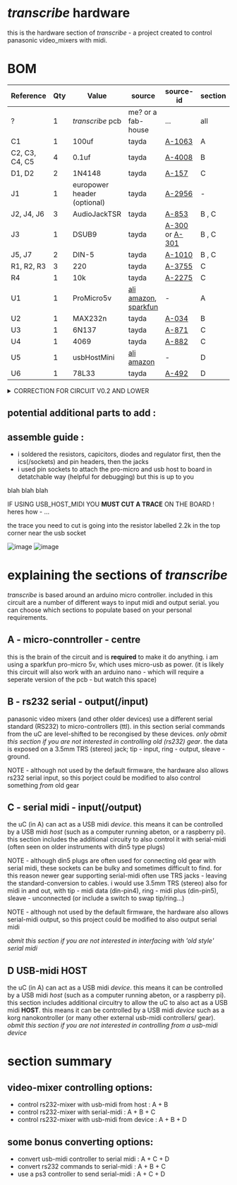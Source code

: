 # _transcribe_ hardware

this is the hardware section of _transcribe_ - a project created to control panasonic video_mixers with midi.

# BOM

Reference | Qty | Value | source | source-id | section
--- | --- | --- | --- | --- | ---
? | 1|  _transcribe_ pcb | me? or a fab-house | ...  | all
C1 | 1 | 100uf | tayda | [A-1063](https://www.taydaelectronics.com/catalogsearch/result/?q=A-1063) | A 
C2, C3, C4, C5 | 4 | 0.1uf | tayda | [A-4008](https://www.taydaelectronics.com/catalogsearch/result/?q=A-4008) | B
D1, D2 | 2 | 1N4148 | tayda | [A-157](https://www.taydaelectronics.com/catalogsearch/result/?q=A-157) | C
J1 | 1 | europower header (optional) | tayda | [A-2956](https://www.taydaelectronics.com/catalogsearch/result/?q=A-2956) | -
J2, J4, J6 | 3 | AudioJackTSR | tayda | [A-853](https://www.taydaelectronics.com/catalogsearch/result/?q=A-853) | B , C
J3 | 1 | DSUB9 | tayda | [A-300](https://www.taydaelectronics.com/catalogsearch/result/?q=A-300) or [A-301](https://www.taydaelectronics.com/catalogsearch/result/?q=A-301) | B , C
J5, J7 | 2 | DIN-5 | tayda | [A-1010](https://www.taydaelectronics.com/catalogsearch/result/?q=A-1010) | B , C
R1, R2, R3 | 3 |  220 | tayda | [A-3755](https://www.taydaelectronics.com/catalogsearch/result/?q=A-3755)  | C
R4 | 1 | 10k | tayda | [A-2275](https://www.taydaelectronics.com/catalogsearch/result/?q=A-2275)  | C
U1 | 1 | ProMicro5v | [ali](https://www.aliexpress.com/item/1348800135.html) [amazon](https://www.amazon.com/OSOYOO-ATmega32U4-arduino-Leonardo-ATmega328/dp/B012FOV17O/), [sparkfun](https://www.sparkfun.com/products/12640) | - | A
U2 | 1 | MAX232n | tayda | [A-034](https://www.taydaelectronics.com/catalogsearch/result/?q=A-034) | B
U3 | 1 | 6N137 | tayda | [A-871](https://www.taydaelectronics.com/catalogsearch/result/?q=A-871) | C
U4 | 1 | 4069 |  tayda | [A-882](https://www.taydaelectronics.com/catalogsearch/result/?q=A-882) | C
U5 | 1 | usbHostMini | [ali](https://www.aliexpress.com/item/32842815739.html) [amazon](https://www.amazon.com/HiLetgo-Development-Compatible-Interface-Arduino/dp/B01EWW9R1E/) | - | D
U6 | 1 | 78L33 | tayda | [A-492](https://www.taydaelectronics.com/catalogsearch/result/?q=A-492) | D

<details><summary>CORRECTION FOR CIRCUIT V0.2 AND LOWER</summary>

if you have circuit revision 0.2 or lower then there is a mistake on the footprint of the dsub9 connector sorry (serial from the 3.5mm jack to ave55 works fine) follow the following steps to get serial from the dsub9 header on these boards:

- solder the DSUB9_HEADER onto the bottom of the board
- from here pins 2 and 3 need to be swapped
- cut both traces going to dsub (the traces going between and around c2)
- wire the other ends pin13 and pin14 of u2 to the pins on dsub. u2_pin13 to dusb_pion3 and u2_pin14 to dsub_pin2 
- finally due to another error on the board IF you have placed the 3.5mm jack at J2 THEN you must have a stereo cable plugged into this to use the DSUB9 output (otherwise signal is grounded)

![image](https://user-images.githubusercontent.com/12017938/97021555-43dda480-1553-11eb-9862-1321866dfa1b.png)
![image](https://user-images.githubusercontent.com/12017938/97021587-4e983980-1553-11eb-98bb-da4398e9c42a.png)


</details>

## potential additional parts to add : 


## assemble guide :

- i soldered the resistors, capicitors, diodes and regulator first, then the ics(/sockets) and pin headers, then the jacks
- i used pin sockets to attach the pro-micro and usb host to board in detatchable way (helpful for debugging) but this is up to you

blah blah blah

IF USING USB_HOST_MIDI YOU __MUST CUT A TRACE__ ON THE BOARD ! heres how - ...

the trace you need to cut is going into the resistor labelled 2.2k in the top corner near the usb socket

![image](https://user-images.githubusercontent.com/12017938/98587955-32bec280-22cb-11eb-93e5-89b337cc7d75.png)
![image](https://user-images.githubusercontent.com/12017938/98587933-2a668780-22cb-11eb-9844-af73e18d9543.png)



# explaining the sections of _transcribe_

 _transcribe_ is based around an arduino micro controller. included in this circuit are a number of different ways to input midi and output serial. you can choose which sections to populate based on your personal requirements.

## A - micro-conntroller - centre

this is the brain of the circuit and is __required__ to make it do anything. i am using a sparkfun pro-micro 5v, which uses micro-usb as power. (it is likely this circuit will also work with an arduino nano - which will require a seperate version of the pcb - but watch this space)

## B - rs232 serial - output(/input)

panasonic video mixers (and other older devices) use a different serial standard (RS232) to micro-controllers (ttl). in this section serial commands from the uC are level-shifted to be recongised by these devices. _only obmit this section if you are not interested in controlling old (rs232) gear_. the data is exposed on a 3.5mm TRS (stereo) jack; tip - input, ring - output, sleave - ground.

NOTE - although not used by the default firmware, the hardware also allows rs232 serial input, so this porject could be modified to also control something _from_ old gear

## C - serial midi - input(/output)

the uC (in A) can act as a USB midi _device_. this means it can be controlled by a USB midi _host_ (such as a computer running abeton, or a raspberry pi). this section includes the additional circuity to also control it with serial-midi (often seen on older instruments with din5 type plugs)

NOTE - although din5 plugs are often used for connecting old gear with serial midi, these sockets can be bulky and sometimes difficult to find. for this reason newer gear supporting serial-midi often use TRS jacks - leaving the standard-conversion to cables. i would use 3.5mm TRS (stereo) also for midi in and out, with tip - midi data (din-pin4), ring - midi plus (din-pin5), sleave - unconnected (or include a switch to swap tip/ring...)

NOTE - although not used by the default firmware, the hardware also allows serial-midi output, so this project could be modified to also output serial midi

_obmit this section if you are not interested in interfacing with 'old style' serial midi_

## D USB-midi HOST

the uC (in A) can act as a USB midi _device_. this means it can be controlled by a USB midi _host_ (such as a computer running abeton, or a raspberry pi). this section includes additional circuitry to allow the uC to also act as a USB midi __HOST__. this means it can be controlled by a USB midi _device_ such as a korg nanokontroller (or many other external usb-midi controllers/ gear). _obmit this section if you are not interested in controlling from a usb-midi device_

# section summary

## video-mixer controlling options:

- control rs232-mixer with usb-midi from host : A + B
- control rs232-mixer with serial-midi : A + B + C
- control rs232-mixer with usb-midi from device : A + B + D

## some bonus converting options:

- convert usb-midi controller to serial midi : A + C + D
- convert rs232 commands to serial-midi : A + B + C
- use a ps3 controller to send serial-midi : A + C + D
